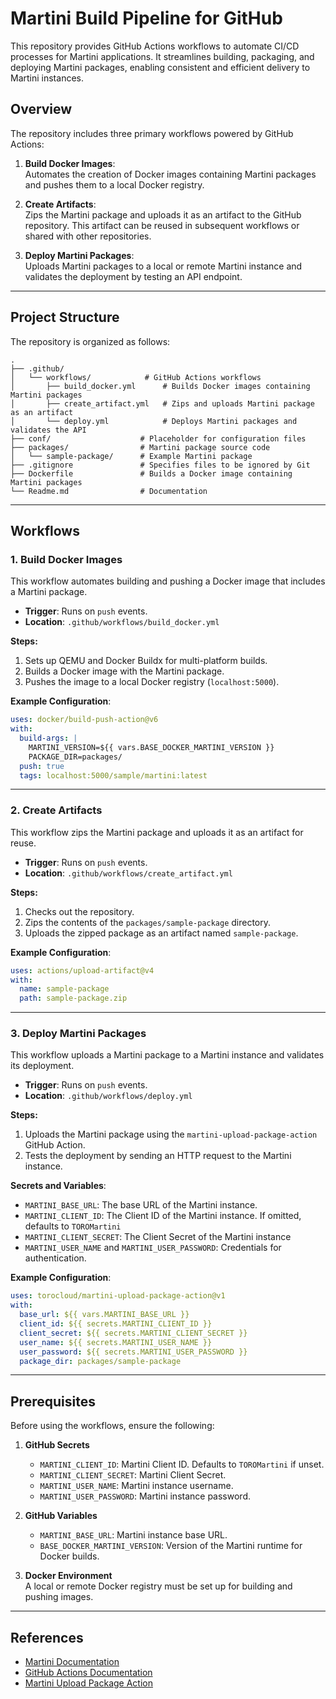 
# Martini Build Pipeline for GitHub

This repository provides GitHub Actions workflows to automate CI/CD processes for Martini applications. It streamlines building, packaging, and deploying Martini packages, enabling consistent and efficient delivery to Martini instances.

## Overview

The repository includes three primary workflows powered by GitHub Actions:

1. **Build Docker Images**:  
   Automates the creation of Docker images containing Martini packages and pushes them to a local Docker registry.

2. **Create Artifacts**:  
   Zips the Martini package and uploads it as an artifact to the GitHub repository. This artifact can be reused in subsequent workflows or shared with other repositories.

3. **Deploy Martini Packages**:  
   Uploads Martini packages to a local or remote Martini instance and validates the deployment by testing an API endpoint.

---

## Project Structure

The repository is organized as follows:

```plaintext
.
├── .github/
│   └── workflows/            # GitHub Actions workflows
│       ├── build_docker.yml      # Builds Docker images containing Martini packages
│       ├── create_artifact.yml   # Zips and uploads Martini package as an artifact
│       └── deploy.yml            # Deploys Martini packages and validates the API
├── conf/                    # Placeholder for configuration files
├── packages/                # Martini package source code
│   └── sample-package/      # Example Martini package
├── .gitignore               # Specifies files to be ignored by Git
├── Dockerfile               # Builds a Docker image containing Martini packages
└── Readme.md                # Documentation
```

---

## Workflows

### **1. Build Docker Images**

This workflow automates building and pushing a Docker image that includes a Martini package.

- **Trigger**: Runs on `push` events.  
- **Location**: `.github/workflows/build_docker.yml`  

**Steps:**

1. Sets up QEMU and Docker Buildx for multi-platform builds.
2. Builds a Docker image with the Martini package.
3. Pushes the image to a local Docker registry (`localhost:5000`).

**Example Configuration**:

```yaml
uses: docker/build-push-action@v6
with:
  build-args: |
    MARTINI_VERSION=${{ vars.BASE_DOCKER_MARTINI_VERSION }}
    PACKAGE_DIR=packages/
  push: true
  tags: localhost:5000/sample/martini:latest
```

---

### **2. Create Artifacts**

This workflow zips the Martini package and uploads it as an artifact for reuse.

- **Trigger**: Runs on `push` events.  
- **Location**: `.github/workflows/create_artifact.yml`  

**Steps:**

1. Checks out the repository.
2. Zips the contents of the `packages/sample-package` directory.
3. Uploads the zipped package as an artifact named `sample-package`.

**Example Configuration**:

```yaml
uses: actions/upload-artifact@v4
with:
  name: sample-package
  path: sample-package.zip
```

---

### **3. Deploy Martini Packages**

This workflow uploads a Martini package to a Martini instance and validates its deployment.

- **Trigger**: Runs on `push` events.  
- **Location**: `.github/workflows/deploy.yml`  

**Steps:**

1. Uploads the Martini package using the `martini-upload-package-action` GitHub Action.
2. Tests the deployment by sending an HTTP request to the Martini instance.

**Secrets and Variables**:

- `MARTINI_BASE_URL`: The base URL of the Martini instance.
- `MARTINI_CLIENT_ID`: The Client ID of the Martini instance. If omitted, defaults to `TOROMartini`  
- `MARTINI_CLIENT_SECRET`: The Client Secret of the Martini instance
- `MARTINI_USER_NAME` and `MARTINI_USER_PASSWORD`: Credentials for authentication.

**Example Configuration**:
```yaml
uses: torocloud/martini-upload-package-action@v1
with:
  base_url: ${{ vars.MARTINI_BASE_URL }}
  client_id: ${{ secrets.MARTINI_CLIENT_ID }}
  client_secret: ${{ secrets.MARTINI_CLIENT_SECRET }}
  user_name: ${{ secrets.MARTINI_USER_NAME }}
  user_password: ${{ secrets.MARTINI_USER_PASSWORD }}
  package_dir: packages/sample-package
```

---

## Prerequisites

Before using the workflows, ensure the following:

1. **GitHub Secrets**  
   - `MARTINI_CLIENT_ID`: Martini Client ID. Defaults to `TOROMartini` if unset.
   - `MARTINI_CLIENT_SECRET`: Martini Client Secret.
   - `MARTINI_USER_NAME`: Martini instance username.  
   - `MARTINI_USER_PASSWORD`: Martini instance password.  

2. **GitHub Variables**  
   - `MARTINI_BASE_URL`: Martini instance base URL.  
   - `BASE_DOCKER_MARTINI_VERSION`: Version of the Martini runtime for Docker builds.

3. **Docker Environment**  
   A local or remote Docker registry must be set up for building and pushing images.

---

## References

- [Martini Documentation](https://developer.lonti.com/docs/martini)
- [GitHub Actions Documentation](https://docs.github.com/en/actions)
- [Martini Upload Package Action](https://github.com/torocloud/martini-upload-package-action)
